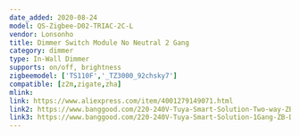 ```yaml
---
date_added: 2020-08-24
model: QS-Zigbee-D02-TRIAC-2C-L
vendor: Lonsonho
title: Dimmer Switch Module No Neutral 2 Gang 
category: dimmer
type: In-Wall Dimmer
supports: on/off, brightness
zigbeemodel: ['TS110F','_TZ3000_92chsky7']
compatible: [z2m,zigate,zha]
mlink: 
link: https://www.aliexpress.com/item/4001279149071.html
link2: https://www.banggood.com/220-240V-Tuya-Smart-Solution-Two-way-ZB-Dimming-Switch-Smart-Home-Modification-Module-p-1790203.html
link3: https://www.banggood.com/220-240V-Tuya-Smart-Solution-1Gang-ZB-Dimming-Switch-Smart-Home-Modification-Module-p-1790204.html
---
```

